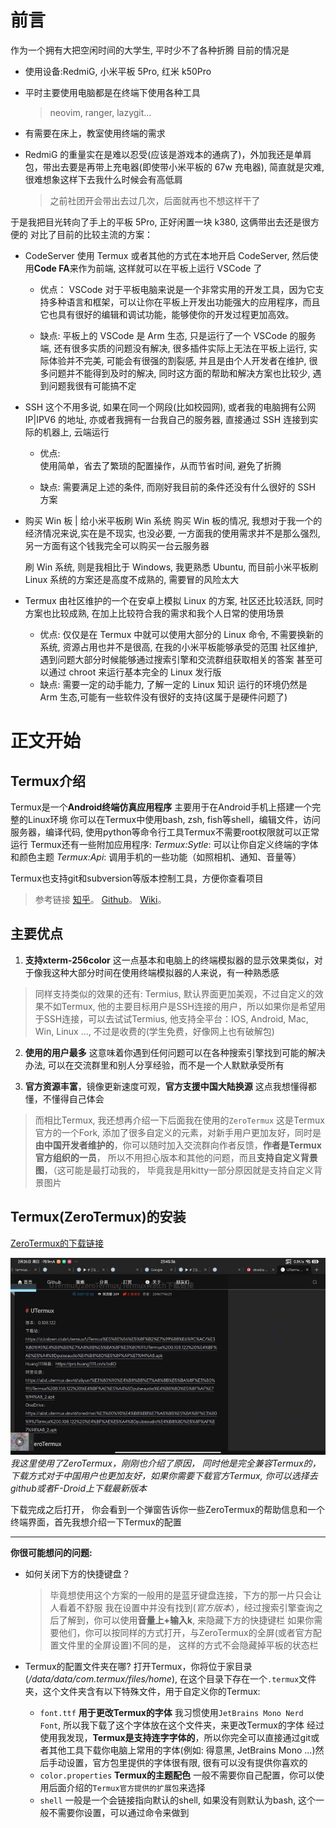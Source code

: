 # 前言

作为一个拥有大把空闲时间的大学生, 平时少不了各种折腾
目前的情况是

-   使用设备:RedmiG, 小米平板 5Pro, 红米 k50Pro
-   平时主要使用电脑都是在终端下使用各种工具

    > neovim, ranger, lazygit...

-   有需要在床上，教室使用终端的需求
-   RedmiG 的重量实在是难以忍受(应该是游戏本的通病了)，外加我还是单肩包，带出去要是再带上充电器(即使带小米平板的 67w 充电器), 简直就是灾难, 很难想象这样下去我什么时候会有高低肩
    > 之前社团开会带出去过几次，后面就再也不想这样干了

于是我把目光转向了手上的平板 5Pro, 正好闲置一块 k380, 这俩带出去还是很方便的
对比了目前的比较主流的方案：

-   CodeServer
    使用 Termux 或者其他的方式在本地开启 CodeServer, 然后使用**Code FA**来作为前端, 这样就可以在平板上运行 VSCode 了

    -   优点：
        VSCode 对于平板电脑来说是一个非常实用的开发工具，因为它支持多种语言和框架，可以让你在平板上开发出功能强大的应用程序，而且它也具有很好的编辑和调试功能，能够使你的开发过程更加高效。

    -   缺点:
        平板上的 VSCode 是 Arm 生态, 只是运行了一个 VSCode 的服务端, 还有很多实质的问题没有解决, 很多插件实际上无法在平板上运行, 实际体验并不完美, 可能会有很强的割裂感, 并且是由个人开发者在维护, 很多问题并不能得到及时的解决, 同时这方面的帮助和解决方案也比较少, 遇到问题我很有可能搞不定

-   SSH
    这个不用多说, 如果在同一个网段(比如校园网), 或者我的电脑拥有公网 IP|IPV6 的地址, 亦或者我拥有一台我自己的服务器, 直接通过 SSH 连接到实际的机器上, 云端运行

    -   优点:  
         使用简单，省去了繁琐的配置操作，从而节省时间, 避免了折腾

    -   缺点:
        需要满足上述的条件, 而刚好我目前的条件还没有什么很好的 SSH 方案

-   购买 Win 板 | 给小米平板刷 Win 系统
    购买 Win 板的情况, 我想对于我一个的经济情况来说,实在是不现实, 也没必要,
    一方面我的使用需求并不是那么强烈, 另一方面有这个钱我完全可以购买一台云服务器

    刷 Win 系统, 则是我相比于 Windows, 我更熟悉 Ubuntu, 而目前小米平板刷 Linux 系统的方案还是高度不成熟的, 需要冒的风险太大

-   Termux
    由社区维护的一个在安卓上模拟 Linux 的方案, 社区还比较活跃, 同时方案也比较成熟, 在加上比较符合我的需求和我个人日常的使用场景
    -   优点:
        仅仅是在 Termux 中就可以使用大部分的 Linux 命令, 不需要换新的系统, 资源占用也并不是很高, 在我的小米平板能够承受的范围
        社区维护, 遇到问题大部分时候能够通过搜索引擎和交流群组获取相关的答案
        甚至可以通过 chroot 来运行基本完全的 Linux 发行版
    -   缺点:
        需要一定的动手能力, 了解一定的 Linux 知识
        运行的环境仍然是 Arm 生态,可能有一些软件没有很好的支持(这属于是硬件问题了)

# 正文开始

## Termux介绍
Termux是一个**Android终端仿真应用程序**
主要用于在Android手机上搭建一个完整的Linux环境
你可以在Termux中使用bash, zsh, fish等shell，编辑文件，访问服务器，编译代码, 使用python等命令行工具Termux不需要root权限就可以正常运行
Termux还有一些附加应用程序:
	*Termux:Sytle*: 可以让你自定义终端的字体和颜色主题
	*Termux:Api*: 调用手机的一些功能（如照相机、通知、音量等）

Termux也支持git和subversion等版本控制工具，方便你查看项目

> 参考链接
> [知乎](https://zhuanlan.zhihu.com/p/360842276)。 
> [Github](https://github.com/termux)。
> [Wiki](https://wiki.termux.com/wiki/Getting_started)。

## 主要优点
1. **支持xterm-256color**
	这一点基本和电脑上的终端模拟器的显示效果类似，对于像我这种大部分时间在使用终端模拟器的人来说，有一种熟悉感
>  同样支持类似的效果的还有: Termius, 默认界面更加美观，不过自定义的效果不如Termux, 他的主要目标用户是SSH连接的用户，所以如果你是希望用于SSH连接，可以去试试Termius, 他支持全平台：IOS, Android, Mac, Win, Linux ..., 不过是收费的(学生免费，好像网上也有破解包)

2. **使用的用户最多**
	这意味着你遇到任何问题可以在各种搜索引擎找到可能的解决办法, 可以在交流群里和别人分享经验，而不是一个人默默承受所有
 
3. **官方资源丰富**，镜像更新速度可观，**官方支援中国大陆换源**
	这点我想懂得都懂，不懂得自己体会

> 而相比Termux, 我还想再介绍一下后面我在使用的`ZeroTermux`
> 这是Termux官方的一个Fork, 添加了很多自定义的元素，对新手用户更加友好，同时是**由中国开发者维护的**，你可以随时加入交流群向作者反馈，**作者是Termux官方组织的一员**， 所以不用担心版本和其他的问题，而且**支持自定义背景图**，（这可能是最打动我的， 毕竟我是用kitty一部分原因就是支持自定义背景图片

## Termux(ZeroTermux)的安装
[ZeroTermux的下载链接](https://blog.utermux.dev/ut/download.html "https://blog.utermux.dev/ut/download.html")

![官方下载地址（直接bing搜索zerotermux也可以找到）](Pasted%20image%2020230302102930.png)
*我这里使用了ZeroTermux，刚刚也介绍了原因， 同时他是完全兼容Termux的，下载方式对于中国用户也更加友好，如果你需要下载官方Termux, 你可以选择去github或者F-Droid上下载最新版本*

下载完成之后打开， 你会看到一个弹窗告诉你一些ZeroTermux的帮助信息和一个终端界面，首先我想介绍一下Termux的配置

---
**你很可能想问的问题:**
- 如何关闭下方的快捷键盘？
	> 毕竟想使用这个方案的一般用的是蓝牙键盘连接，下方的那一片只会让人看着不舒服
	我在设置中并没有找到(*官方版本*），经过搜索引擎查询之后了解到，你可以使用**音量上+输入k**, 来隐藏下方的快捷键栏
	如果你需要他们，你可以按同样的方式打开，与ZeroTermux的全屏(或者官方配置文件里的全屏设置)不同的是， 这样的方式不会隐藏掉平板的状态栏 

- Termux的配置文件夹在哪?
	打开Termux，你将位于家目录(*/data/data/com.termux/files/home*), 在这个目录下存在一个`.termux`文件夹，这个文件夹含有以下特殊文件，用于自定义你的Termux:
	 - `font.ttf`
		**用于更改Termux的字体**
		我习惯使用`JetBrains Mono Nerd Font`, 所以我下载了这个字体放在这个文件夹，来更改Termux的字体
		经过使用我发现，**Termux是支持连字字体的**，所以你完全可以直接通过git或者其他工具下载你电脑上常用的字体(例如: 得意黑, JetBrains Mono ...)然后手动设置，官方包里提供的字体很有限, 很有可以没有提供你喜欢的
	- `color.properties`
		**Termux的主题配色**
		一般不需要你自己配置，你可以使用后面介绍的`Termux官方提供的扩展包`来选择
	- `shell`
		 一般是一个会链接指向默认的shell, 如果没有则默认为bash, 这个一般不需要你设置，可以通过命令来做到